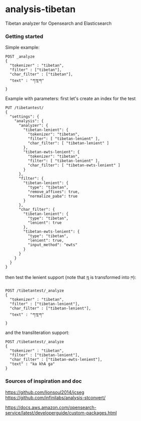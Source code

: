 # analysis-tibetan

Tibetan analyzer for Opensearch and Elasticsearch

### Getting started

Simple example:

```
POST _analyze
{
  "tokenizer" : "tibetan",
  "filter" : ["tibetan"],
  "char_filter" : ["tibetan"],
  "text" : "ཀ་ཁཱ་ག"
}
```

Example with parameters: first let's create an index for the test

```
PUT /tibetantest/
{
  "settings": {
    "analysis": {
      "analyzer": {
        "tibetan-lenient": {
          "tokenizer": "tibetan",
          "filter": [ "tibetan-lenient" ],
          "char_filter": [ "tibetan-lenient" ]
        },
        "tibetan-ewts-lenient": {
          "tokenizer": "tibetan",
          "filter": [ "tibetan-lenient" ],
          "char_filter": [ "tibetan-ewts-lenient" ]
        }
      },
      "filter": {
        "tibetan-lenient": {
          "type": "tibetan",
          "remove_affixes": true,
          "normalize_paba": true
        }
      },
      "char_filter": {
        "tibetan-lenient": {
          "type": "tibetan",
          "lenient": true
        },
        "tibetan-ewts-lenient": {
          "type": "tibetan",
          "lenient": true,
          "input_method": "ewts"
        }
      }
    }
  }
}
```

then test the lenient support (note that `ཁཱ` is transformed into `ཁ`):

```
POST /tibetantest/_analyze
{
  "tokenizer" : "tibetan",
  "filter" : ["tibetan-lenient"],
  "char_filter" : ["tibetan-lenient"],
  "text" : "ཀ་ཁཱ་ག"
}
```

and the transliteration support:

```
POST /tibetantest/_analyze
{
  "tokenizer" : "tibetan",
  "filter" : ["tibetan-lenient"],
  "char_filter" : ["tibetan-ewts-lenient"],
  "text" : "ka khA ga"
}
```

### Sources of inspiration and doc

https://github.com/lionsoul2014/jcseg
https://github.com/infinilabs/analysis-stconvert/

https://docs.aws.amazon.com/opensearch-service/latest/developerguide/custom-packages.html
